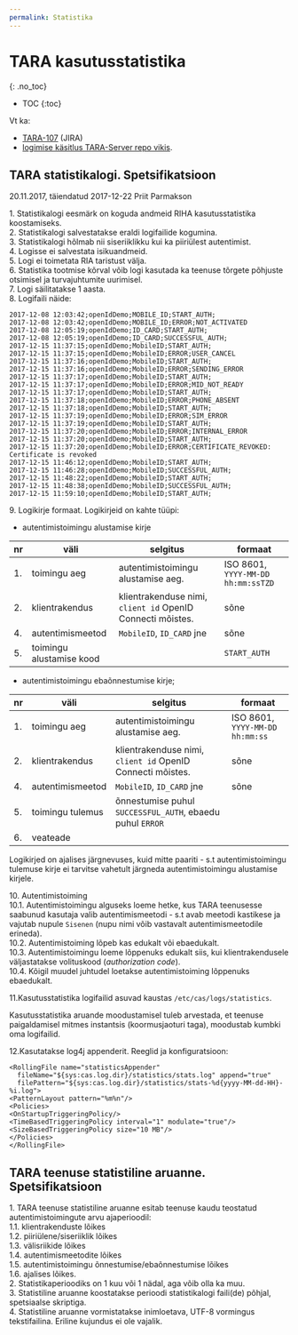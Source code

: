 ```yaml
---
permalink: Statistika
---
```


# TARA kasutusstatistika
{: .no_toc}

- TOC
{:toc}

Vt ka:
- [TARA-107](https://jira.ria.ee/browse/TARA-107) (JIRA)
- [logimise käsitlus TARA-Server repo vikis](https://github.com/e-gov/TARA-Server/wiki/Logimine). 

## TARA statistikalogi. Spetsifikatsioon

20\.11.2017, täiendatud 2017-12-22 Priit Parmakson

1\.	Statistikalogi eesmärk on koguda andmeid RIHA kasutusstatistika koostamiseks.<br>
2\.	Statistikalogi salvestatakse eraldi logifailide kogumina.<br>
3\.	Statistikalogi hõlmab nii siseriiklikku kui ka piiriülest autentimist.<br>
4\.	Logisse ei salvestata isikuandmeid.<br>
5\.	Logi ei toimetata RIA taristust välja.<br>
6\.	Statistika tootmise kõrval võib logi kasutada ka teenuse tõrgete põhjuste otsimisel ja turvajuhtumite uurimisel.<br>
7\.	Logi säilitatakse 1 aasta.<br>
8\.	Logifaili näide:

````
2017-12-08 12:03:42;openIdDemo;MOBILE_ID;START_AUTH;
2017-12-08 12:03:42;openIdDemo;MOBILE_ID;ERROR;NOT_ACTIVATED
2017-12-08 12:05:19;openIdDemo;ID_CARD;START_AUTH;
2017-12-08 12:05:19;openIdDemo;ID_CARD;SUCCESSFUL_AUTH;
2017-12-15 11:37:15;openIdDemo;MobileID;START_AUTH;
2017-12-15 11:37:15;openIdDemo;MobileID;ERROR;USER_CANCEL
2017-12-15 11:37:16;openIdDemo;MobileID;START_AUTH;
2017-12-15 11:37:16;openIdDemo;MobileID;ERROR;SENDING_ERROR
2017-12-15 11:37:17;openIdDemo;MobileID;START_AUTH;
2017-12-15 11:37:17;openIdDemo;MobileID;ERROR;MID_NOT_READY
2017-12-15 11:37:17;openIdDemo;MobileID;START_AUTH;
2017-12-15 11:37:18;openIdDemo;MobileID;ERROR;PHONE_ABSENT
2017-12-15 11:37:18;openIdDemo;MobileID;START_AUTH;
2017-12-15 11:37:19;openIdDemo;MobileID;ERROR;SIM_ERROR
2017-12-15 11:37:19;openIdDemo;MobileID;START_AUTH;
2017-12-15 11:37:20;openIdDemo;MobileID;ERROR;INTERNAL_ERROR
2017-12-15 11:37:20;openIdDemo;MobileID;START_AUTH;
2017-12-15 11:37:20;openIdDemo;MobileID;ERROR;CERTIFICATE_REVOKED: Certificate is revoked
2017-12-15 11:46:12;openIdDemo;MobileID;START_AUTH;
2017-12-15 11:46:28;openIdDemo;MobileID;SUCCESSFUL_AUTH;
2017-12-15 11:48:22;openIdDemo;MobileID;START_AUTH;
2017-12-15 11:48:38;openIdDemo;MobileID;SUCCESSFUL_AUTH;
2017-12-15 11:59:10;openIdDemo;MobileID;START_AUTH;
````

9\.	Logikirje formaat. Logikirjeid on kahte tüüpi:

- autentimistoimingu alustamise kirje

| nr	| väli |	selgitus	| formaat	|
|-----|------|------------|---------|
| 1.	| toimingu aeg	| autentimistoimingu alustamise aeg.	| ISO 8601, `YYYY-MM-DD hh:mm:ssTZD` |
| 2.	| klientrakendus	| klientrakenduse nimi, `client id` OpenID Connecti mõistes.	| sõne	|
| 4.	| autentimismeetod	| `MobileID`, `ID_CARD` jne	| sõne	|
| 5.  | toimingu alustamise kood |   | `START_AUTH` |

- autentimistoimingu ebaõnnestumise kirje;

| nr	| väli |	selgitus	| formaat	|
|-----|------|------------|---------|
| 1.	| toimingu aeg	| autentimistoimingu alustamise aeg.	| ISO 8601, `YYYY-MM-DD hh:mm:ss` |
| 2.	| klientrakendus	| klientrakenduse nimi, `client id` OpenID Connecti mõistes.	| sõne	|
| 4.	| autentimismeetod	| `MobileID`, `ID_CARD` jne	| sõne	|
| 5.  | toimingu tulemus | õnnestumise puhul `SUCCESSFUL_AUTH`, ebaedu puhul `ERROR` |  |
| 6.  | veateade | |  |
 
Logikirjed on ajalises järgnevuses, kuid mitte paariti - s.t autentimistoimingu tulemuse kirje ei tarvitse vahetult järgneda autentimistoimingu alustamise kirjele.

10\.	Autentimistoiming<br>
10\.1\.	Autentimistoimingu alguseks loeme hetke, kus TARA teenusesse saabunud kasutaja valib autentimismeetodi - s.t avab meetodi kastikese ja vajutab nupule `Sisenen` (nupu nimi võib vastavalt autentimismeetodile erineda).<br>
10\.2\.	Autentimistoiming lõpeb kas edukalt või ebaedukalt.<br>
10\.3\.	Autentimistoimingu loeme lõppenuks edukalt siis, kui klientrakendusele väljastatakse volituskood (_authorization code_).<br>
10\.4\.	Kõigil muudel juhtudel loetakse autentimistoiming lõppenuks ebaedukalt.<br>

11\.Kasutusstatistika logifailid asuvad kaustas `/etc/cas/logs/statistics`.

Kasutusstatistika aruande moodustamisel tuleb arvestada, et teenuse paigaldamisel mitmes instantsis (koormusjaoturi taga), moodustab kumbki oma logifailid.

12\.Kasutatakse log4j appenderit. Reeglid ja konfiguratsioon:

````
<RollingFile name="statisticsAppender"
  fileName="${sys:cas.log.dir}/statistics/stats.log" append="true"
  filePattern="${sys:cas.log.dir}/statistics/stats-%d{yyyy-MM-dd-HH}-%i.log">
<PatternLayout pattern="%m%n"/>
<Policies>
<OnStartupTriggeringPolicy/>
<TimeBasedTriggeringPolicy interval="1" modulate="true"/>
<SizeBasedTriggeringPolicy size="10 MB"/>
</Policies>
</RollingFile>
````

## TARA teenuse statistiline aruanne. Spetsifikatsioon

1\.	TARA teenuse statistiline aruanne esitab teenuse kaudu teostatud autentimistoimingute arvu ajaperioodil:<br>
1\.1\.	klientrakenduste lõikes<br>
1\.2\.	piiriülene/siseriiklik lõikes<br>
1\.3\.	välisriikide lõikes<br>
1\.4\.	autentimismeetodite lõikes<br>
1\.5\.	autentimistoimingu õnnestumise/ebaõnnestumise lõikes<br>
1\.6\.	ajalises lõikes.<br>
2\.	Statistikaperioodiks on 1 kuu või 1 nädal, aga võib olla ka muu.<br>
3\.	Statistiline aruanne koostatakse perioodi statistikalogi faili(de) põhjal, spetsiaalse skriptiga.<br>
4\.	Statistiline aruanne vormistatakse inimloetava, UTF-8 vormingus tekstifailina. Eriline kujundus ei ole vajalik.<br>

